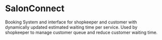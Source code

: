 # SalonConnect

Booking System and interface for shopkeeper and customer with dynamically updated estimated waiting time per service. Used by shopkeeper to manage customer queue and reduce customer waiting time. 
